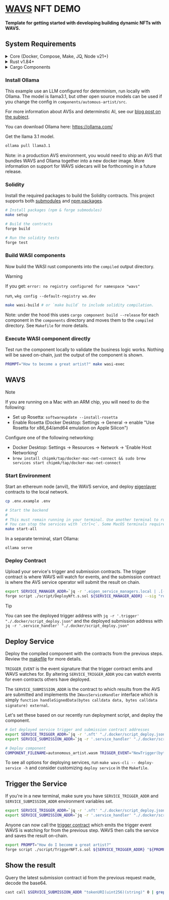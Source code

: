 # [WAVS](https://docs.wavs.xyz) NFT DEMO

**Template for getting started with developing building dynamic NFTs with WAVS.**

## System Requirements

<details>
<summary>Core (Docker, Compose, Make, JQ, Node v21+)</summary>

### Docker

- **MacOS**: `brew install --cask docker`
- **Linux**: `sudo apt -y install docker.io`
- **Windows WSL**: [docker desktop wsl](https://docs.docker.com/desktop/wsl/#turn-on-docker-desktop-wsl-2) & `sudo chmod 666 /var/run/docker.sock`
- [Docker Documentation](https://docs.docker.com/get-started/get-docker/)

### Docker Compose

- **MacOS**: Already installed with Docker installer
- **Linux + Windows WSL**: `sudo apt-get install docker-compose-v2`
- [Compose Documentation](https://docs.docker.com/compose/)

### Make

- **MacOS**: `brew install make`
- **Linux + Windows WSL**: `sudo apt -y install make`
- [Make Documentation](https://www.gnu.org/software/make/manual/make.html)

### JQ

- **MacOS**: `brew install jq`
- **Linux + Windows WSL**: `sudo apt -y install jq`
- [JQ Documentation](https://jqlang.org/download/)

### Node.js

- **Required Version**: v21+
- [Installation via NVM](https://github.com/nvm-sh/nvm?tab=readme-ov-file#installing-and-updating)
</details>

<details>

<summary>Rust v1.84+</summary>

### Rust Installation

```bash
curl --proto '=https' --tlsv1.2 -sSf https://sh.rustup.rs | sh

rustup toolchain install stable
rustup target add wasm32-wasip2
```

### Upgrade Rust

```bash
# Remove old targets if present
rustup target remove wasm32-wasi || true
rustup target remove wasm32-wasip1 || true

# Update and add required target
rustup update stable
rustup target add wasm32-wasip2
```

</details>

<details>
<summary>Cargo Components</summary>

### Install Cargo Components

```bash
# Install required cargo components
# https://github.com/bytecodealliance/cargo-component#installation
cargo install cargo-binstall
cargo binstall cargo-component warg-cli wkg --locked --no-confirm --force

# Configure default registry
wkg config --default-registry wa.dev
```

</details>

### Install Ollama

This example use an LLM configured for determinism, run locally with Ollama. The model is llama3.1, but other open source models can be used if you change the config in `components/automous-artist/src`.

For more information about AVSs and determinstic AI, see our [blog post on the subject](https://www.layer.xyz/news-and-insights/deterministic-ai).

You can download Ollama here: https://ollama.com/

Get the llama 3.1 model.

```bash
ollama pull llama3.1
```

Note: in a production AVS environment, you would need to ship an AVS that bundles WAVS and Ollama together into a new docker image. More information on support for WAVS sidecars will be forthcoming in a future release.

### Solidity

Install the required packages to build the Solidity contracts. This project supports both [submodules](./.gitmodules) and [npm packages](./package.json).

```bash
# Install packages (npm & forge submodules)
make setup

# Build the contracts
forge build

# Run the solidity tests
forge test
```

### Build WASI components

Now build the WASI rust components into the `compiled` output directory.

> [!WARNING]
> If you get: `error: no registry configured for namespace "wavs"`
>
> run, `wkg config --default-registry wa.dev`

```bash
make wasi-build # or `make build` to include solidity compilation.
```

Note: under the hood this uses `cargo component build --release` for each component in the `components` directory and moves them to the `compiled` directory. See `Makefile` for more details.

### Execute WASI component directly

Test run the component locally to validate the business logic works. Nothing will be saved on-chain, just the output of the component is shown.

```bash
PROMPT="How to become a great artist?" make wasi-exec
```

## WAVS

> [!NOTE]
> If you are running on a Mac with an ARM chip, you will need to do the following:
>
> - Set up Rosetta: `softwareupdate --install-rosetta`
> - Enable Rosetta (Docker Desktop: Settings -> General -> enable "Use Rosetta for x86_64/amd64 emulation on Apple Silicon")
>
> Configure one of the following networking:
>
> - Docker Desktop: Settings -> Resources -> Network -> 'Enable Host Networking'
> - `brew install chipmk/tap/docker-mac-net-connect && sudo brew services start chipmk/tap/docker-mac-net-connect`

### Start Environment

Start an ethereum node (anvil), the WAVS service, and deploy [eigenlayer](https://www.eigenlayer.xyz/) contracts to the local network.

```bash
cp .env.example .env

# Start the backend
#
# This must remain running in your terminal. Use another terminal to run other commands.
# You can stop the services with `ctrl+c`. Some MacOS terminals require pressing it twice.
make start-all
```

In a separate terminal, start Ollama:

```
ollama serve
```

### Deploy Contract

Upload your service's trigger and submission contracts. The trigger contract is where WAVS will watch for events, and the submission contract is where the AVS service operator will submit the result on chain.

```bash
export SERVICE_MANAGER_ADDR=`jq -r '.eigen_service_managers.local | .[-1]' .docker/deployments.json`
forge script ./script/DeployNft.s.sol ${SERVICE_MANAGER_ADDR} --sig "run(string)" --rpc-url http://localhost:8545 --broadcast
```

> [!TIP]
> You can see the deployed trigger address with `jq -r '.trigger' "./.docker/script_deploy.json"`
> and the deployed submission address with `jq -r '.service_handler' "./.docker/script_deploy.json"`

## Deploy Service

Deploy the compiled component with the contracts from the previous steps. Review the [makefile](./Makefile) for more details.

`TRIGGER_EVENT` is the event signature that the trigger contract emits and WAVS watches for. By altering `SERVICE_TRIGGER_ADDR` you can watch events for even contracts others have deployed.

The `SERVICE_SUBMISSION_ADDR` is the contract to which results from the AVS are submitted and implements the `IWavsServiceHandler` interface which is simply `function handleSignedData(bytes calldata data, bytes calldata signature) external`.

Let's set these based on our recently run deployment script, and deploy the component.

```bash
# Get deployed service trigger and submission contract addresses
export SERVICE_TRIGGER_ADDR=`jq -r '.nft' "./.docker/script_deploy.json"`
export SERVICE_SUBMISSION_ADDR=`jq -r '.service_handler' "./.docker/script_deploy.json"`

# Deploy component
COMPONENT_FILENAME=autonomous_artist.wasm TRIGGER_EVENT="NewTrigger(bytes)" SERVICE_TRIGGER_ADDR=$SERVICE_TRIGGER_ADDR SERVICE_SUBMISSION_ADDR=$SERVICE_SUBMISSION_ADDR make deploy-service
```

To see all options for deploying services, run `make wavs-cli -- deploy-service -h` and consider customizing `deploy service` in the `Makefile`.

## Trigger the Service

If you're in a new terminal, make sure you have `SERVICE_TRIGGER_ADDR` and `SERVICE_SUBMISSION_ADDR` environment variables set.

```bash
export SERVICE_TRIGGER_ADDR=`jq -r '.nft' "./.docker/script_deploy.json"`
export SERVICE_SUBMISSION_ADDR=`jq -r '.service_handler' "./.docker/script_deploy.json"`
```

Anyone can now call the [trigger contract](./src/contracts/WavsTrigger.sol) which emits the trigger event WAVS is watching for from the previous step. WAVS then calls the service and saves the result on-chain.

```bash
export PROMPT="How do I become a great artist?"
forge script ./script/TriggerNFT.s.sol ${SERVICE_TRIGGER_ADDR} "${PROMPT}" --sig "run(string,string)" --rpc-url http://localhost:8545 --broadcast
```

## Show the result

Query the latest submission contract id from the previous request made, decode the base64.

```bash
cast call $SERVICE_SUBMISSION_ADDR "tokenURI(uint256)(string)" 0 | grep -o 'base64,[^"]*' | cut -d',' -f2 | base64 -d | jq
```
